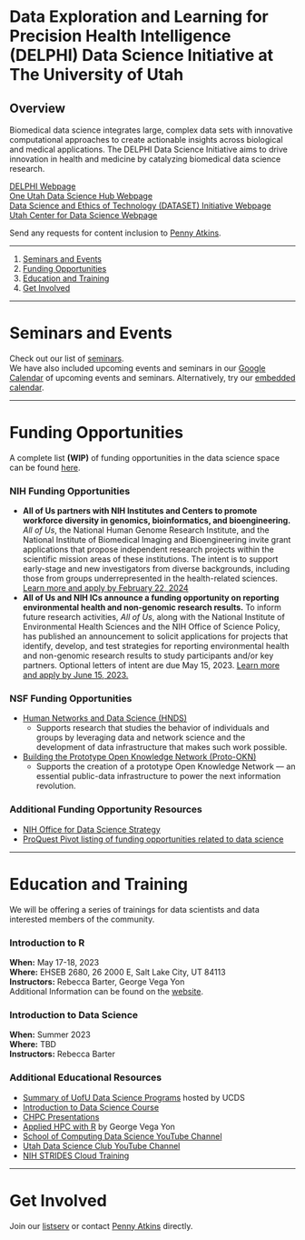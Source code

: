 # Data Exploration and Learning for Precision Health Intelligence (DELPHI) Data Science Initiative at The University of Utah

## Overview
Biomedical data science integrates large, complex data sets with innovative computational approaches to create actionable insights across biological and medical applications. The DELPHI Data Science Initiative aims to drive innovation in health and medicine by catalyzing biomedical data science research.

[DELPHI Webpage](https://uofuhealth.utah.edu/delphi-data-science-initiative)  
[One Utah Data Science Hub Webpage](https://www.research.utah.edu/one-utah-data-science-hub/)  
[Data Science and Ethics of Technology (DATASET) Initiative Webpage](https://www.research.utah.edu/one-utah-data-science-hub/data-science-ethics-of-technology-initiative-dataset/)  
[Utah Center for Data Science Webpage](https://datascience.utah.edu/)  
  
Send any requests for content inclusion to [Penny Atkins](mailto:pennyatkins@hsc.utah.edu).  

***

1. [Seminars and Events](#seminars-and-events)
2. [Funding Opportunities](#funding-opportunities)
3. [Education and Training](#education-and-training)
4. [Get Involved](#get-involved)

***
# Seminars and Events
Check out our list of [seminars](https://docs.google.com/spreadsheets/d/1HfGwsBgC5uBEpXf6oQcGvmXopBwh9HZpcLanwJ5GspQ/edit#gid=0).  
We have also included upcoming events and seminars in our [Google Calendar](https://calendar.google.com/calendar/u/0?cid=Y2Y0ZDA4OThhMjJiMmQxOTY5NzU1ZDRiYmU3NzA2M2U4MGVhNDgxMGEyNGEyYTI0ZWQ4NDAwM2IyMjU0NGY1NEBncm91cC5jYWxlbmRhci5nb29nbGUuY29t) of upcoming events and seminars. 
Alternatively, try our [embedded calendar](https://calendar.google.com/calendar/embed?src=cf4d0898a22b2d1969755d4bbe77063e80ea4810a24a2a24ed84003b22544f54%40group.calendar.google.com&ctz=America%2FDenver).

***
# Funding Opportunities
A complete list **(WIP)** of funding opportunities in the data science space can be found [here](https://docs.google.com/spreadsheets/d/1tPtUZ1vtmAibAaKuV6eR0h0mgwkxfKMm/edit#gid=364844323).

### NIH Funding Opportunities
* **All of Us partners with NIH Institutes and Centers to promote workforce diversity in genomics, bioinformatics, and bioengineering.** 
*All of Us*, the National Human Genome Research Institute, and the National Institute of Biomedical Imaging and Bioengineering invite grant applications that propose independent research projects within the scientific mission areas of these institutions. 
The intent is to support early-stage and new investigators from diverse backgrounds, including those from groups underrepresented in the health-related sciences. 
[Learn more and apply by February 22, 2024](https://grants.nih.gov/grants/guide/rfa-files/RFA-HG-21-041.html)  
* **All of Us and NIH ICs announce a funding opportunity on reporting environmental health and non-genomic research results.**
To inform future research activities, *All of Us*, along with the National Institute of Environmental Health Sciences and the NIH Office of Science Policy, has published an announcement to solicit applications for projects that identify, develop, and test strategies for reporting environmental health and non-genomic research results to study participants and/or key partners. 
Optional letters of intent are due May 15, 2023. [Learn more and apply by June 15, 2023.](https://grants.nih.gov/grants/guide/rfa-files/RFA-ES-23-006.html)  

### NSF Funding Opportunities
* [Human Networks and Data Science (HNDS)](https://beta.nsf.gov/funding/opportunities/human-networks-data-science-hnds)
	* Supports research that studies the behavior of individuals and groups by leveraging data and network science and the development of data infrastructure that makes such work possible.  
* [Building the Prototype Open Knowledge Network (Proto-OKN)](https://beta.nsf.gov/funding/opportunities/building-prototype-open-knowledge-network-proto)
	* Supports the creation of a prototype Open Knowledge Network — an essential public-data infrastructure to power the next information revolution.  


### Additional Funding Opportunity Resources
* [NIH Office for Data Science Strategy](https://datascience.nih.gov/research-and-training-funding)  
* [ProQuest Pivot listing of funding opportunities related to data science](https://pivot.proquest.com//funding/results?s_id=2660468)  


***
# Education and Training
We will be offering a series of trainings for data scientists and data interested members of the community.

### Introduction to R
**When:** May 17-18, 2023  
**Where:** EHSEB 2680, 26 2000 E, Salt Lake City, UT 84113  
**Instructors:** Rebecca Barter, George Vega Yon  
Additional Information can be found on the [website](https://uofudelphi.github.io/2023-05-17-Intro_R/).  

### Introduction to Data Science
**When:** Summer 2023  
**Where:** TBD  
**Instructors:** Rebecca Barter  

### Additional Educational Resources
* [Summary of UofU Data Science Programs](https://datascience.utah.edu/programs.html) hosted by UCDS  
* [Introduction to Data Science Course](https://datasciencecourse.net/2023/index.html)  
* [CHPC Presentations](https://www.chpc.utah.edu/presentations/)  
* [Applied HPC with R](https://book-hpc.ggvy.cl/) by George Vega Yon  
* [School of Computing Data Science YouTube Channel](https://www.youtube.com/@UofUDataScience/videos)  
* [Utah Data Science Club YouTube Channel](https://www.youtube.com/@utahdatascience6178/videos)  
* [NIH STRIDES Cloud Training](https://cloud.nih.gov/training/)  


***
# Get Involved
Join our [listserv](https://www.lists.utah.edu/wws/subscribe/delphi?previous_action=info) or contact [Penny Atkins](mailto:pennyatkins@hsc.utah.edu) directly.



